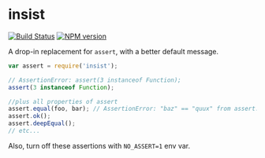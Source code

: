 # insist

[![Build Status](https://travis-ci.org/seanmonstar/insist.png?branch=master)](https://travis-ci.org/seanmonstar/insist)
[![NPM version](https://badge.fury.io/js/insist.png)](http://badge.fury.io/js/insist)

A drop-in replacement for `assert`, with a better default message.

```js
var assert = require('insist');

// AssertionError: assert(3 instanceof Function);
assert(3 instanceof Function);

//plus all properties of assert
assert.equal(foo, bar); // AssertionError: "baz" == "quux" from assert.equal(foo, bar);
assert.ok();
assert.deepEqual();
// etc...
```

Also, turn off these assertions with `NO_ASSERT=1` env var.
